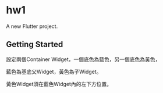 # hw1

A new Flutter project.

## Getting Started

設定兩個Container Widget，一個底色為藍色，另一個底色為黃色，

藍色為基底父Widget，黃色為子Widget。

黃色Widget須在藍色Widget內的左下方位置。

